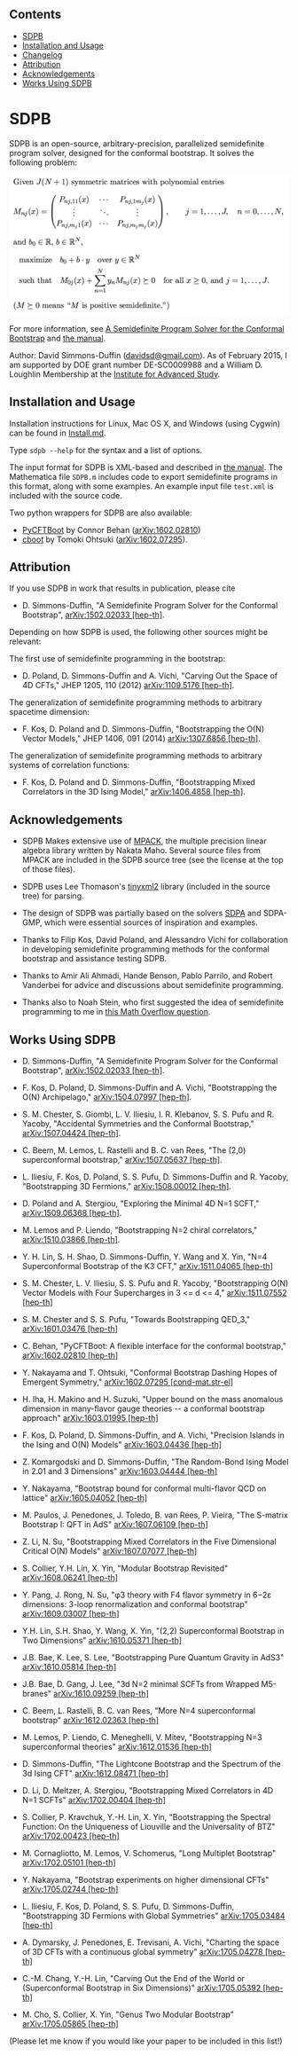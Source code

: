 ## Contents

* [SDPB](#sdpb)
* [Installation and Usage](#installation-and-usage)
* [Changelog](#changelog)
* [Attribution](#attribution)
* [Acknowledgements](#acknowledgements)
* [Works Using SDPB](#works-using-sdpb)

# SDPB

SDPB is an open-source, arbitrary-precision, parallelized semidefinite
program solver, designed for the conformal bootstrap. It solves the following problem:

![maximize:  b_0 + \sum_n b_n y_n over (y_1,...,y_N), such that: M_{0j}(x) + \sum_n y_n M_{nj}(x) is positive semidefinite for all x >= 0 and 1 <= j <= J, where each M_{nj}(x) is a polynomial matrix in x.](/docs/SDPB-PMP-Description.png?raw=true)

For more information, see [A Semidefinite Program Solver for the Conformal Bootstrap](http://arxiv.org/abs/1502.02033)
and [the manual](/docs/SDPB-Manual.pdf).

Author: David Simmons-Duffin (davidsd@gmail.com). As of February 2015, I am
supported by DOE grant number DE-SC0009988 and a William D. Loughlin Membership
at the [Institute for Advanced Study](http://sns.ias.edu).

## Installation and Usage

Installation instructions for Linux, Mac OS X, and Windows (using Cygwin)
 can be found in [Install.md](Install.md).

Type `sdpb --help` for the syntax and a list of options.

The input format for SDPB is XML-based and described in
[the manual](/docs/SDPB-Manual.pdf).
The Mathematica file `SDPB.m` includes code to export semidefinite
programs in this format, along with some examples. An example input
file `test.xml` is included with the source code.

Two python wrappers for SDPB are also available:

- [PyCFTBoot](https://github.com/cbehan/pycftboot) by Connor Behan ([arXiv:1602.02810](http://arxiv.org/abs/arXiv:1602.02810))
- [cboot](https://github.com/tohtsky/cboot) by Tomoki Ohtsuki ([arXiv:1602.07295](http://arxiv.org/abs/arXiv:1602.07295)).

## Attribution

If you use SDPB in work that results in publication, please cite

- D. Simmons-Duffin, "A Semidefinite Program Solver for the
  Conformal Bootstrap", [arXiv:1502.02033 \[hep-th\]](http://arxiv.org/abs/1502.02033).

Depending on how SDPB is used, the following other sources might be relevant:

The first use of semidefinite programming in the bootstrap:

- D. Poland, D. Simmons-Duffin and A. Vichi, "Carving Out the Space of
  4D CFTs," JHEP 1205, 110 (2012) [arXiv:1109.5176 \[hep-th\]](http://arxiv.org/abs/1109.5176).

The generalization of semidefinite programming methods to arbitrary
spacetime dimension:

- F. Kos, D. Poland and D. Simmons-Duffin, "Bootstrapping the O(N)
  Vector Models," JHEP 1406, 091 (2014) [arXiv:1307.6856 \[hep-th\]](http://arxiv.org/abs/1307.6856).

The generalization of semidefinite programming methods to arbitrary
systems of correlation functions:

- F. Kos, D. Poland and D. Simmons-Duffin, "Bootstrapping Mixed
  Correlators in the 3D Ising Model," [arXiv:1406.4858 \[hep-th\]](http://arxiv.org/abs/1406.4858).

## Acknowledgements

- SDPB Makes extensive use of [MPACK](http://mplapack.sourceforge.net/), the multiple precision linear algebra library written by Nakata Maho.  Several source files from MPACK are included in the SDPB source tree (see the license at the top of those files).

- SDPB uses Lee Thomason's [tinyxml2](http://www.grinninglizard.com/tinyxml2/) library (included in the source tree) for parsing.

- The design of SDPB was partially based on the solvers [SDPA](http://sdpa.sourceforge.net/) and SDPA-GMP, which were essential sources of inspiration and examples.

- Thanks to Filip Kos, David Poland, and Alessandro Vichi for collaboration in developing semidefinite programming methods for the conformal bootstrap and assistance testing SDPB.

- Thanks to Amir Ali Ahmadi, Hande Benson, Pablo Parrilo, and Robert Vanderbei for advice and discussions about semidefinite programming.

- Thanks also to Noah Stein, who first suggested the idea of semidefinite programming to me in [this Math Overflow question](http://mathoverflow.net/questions/33242/continuous-linear-programming-estimating-a-solution).

## Works Using SDPB

- D. Simmons-Duffin,
  "A Semidefinite Program Solver for the Conformal Bootstrap",
  [arXiv:1502.02033 [hep-th]](http://arxiv.org/abs/1502.02033).

- F. Kos, D. Poland, D. Simmons-Duffin and A. Vichi,
  "Bootstrapping the O(N) Archipelago,"
  [arXiv:1504.07997 [hep-th]](http://arxiv.org/abs/1504.07997).

- S. M. Chester, S. Giombi, L. V. Iliesiu, I. R. Klebanov, S. S. Pufu and R. Yacoby,
  "Accidental Symmetries and the Conformal Bootstrap,"
  [arXiv:1507.04424 [hep-th]](http://arxiv.org/abs/1507.04424).

- C. Beem, M. Lemos, L. Rastelli and B. C. van Rees,
  "The (2,0) superconformal bootstrap,"
  [arXiv:1507.05637 [hep-th]](http://arxiv.org/abs/1507.05637).

- L. Iliesiu, F. Kos, D. Poland, S. S. Pufu, D. Simmons-Duffin and R. Yacoby,
  "Bootstrapping 3D Fermions,"
  [arXiv:1508.00012 [hep-th]](http://arxiv.org/abs/1508.00012).

- D. Poland and A. Stergiou,
  "Exploring the Minimal 4D N=1 SCFT,"
  [arXiv:1509.06368 [hep-th]](http://arxiv.org/abs/1509.06368).

-  M. Lemos and P. Liendo,
  "Bootstrapping N=2 chiral correlators,"
  [arXiv:1510.03866 [hep-th]](http://arxiv.org/abs/1510.03866).

- Y. H. Lin, S. H. Shao, D. Simmons-Duffin, Y. Wang and X. Yin,
  "N=4 Superconformal Bootstrap of the K3 CFT,"
  [arXiv:1511.04065 [hep-th]](http://arxiv.org/abs/arXiv:1511.04065)

- S. M. Chester, L. V. Iliesiu, S. S. Pufu and R. Yacoby,
  "Bootstrapping O(N) Vector Models with Four Supercharges in 3 <= d <= 4,"
  [arXiv:1511.07552 [hep-th]](http://arxiv.org/abs/arXiv:1511.07552)

- S. M. Chester and S. S. Pufu,
  "Towards Bootstrapping QED_3,"
  [arXiv:1601.03476 [hep-th]](http://arxiv.org/abs/arXiv:1601.03476)

- C. Behan,
  "PyCFTBoot: A flexible interface for the conformal bootstrap,"
  [arXiv:1602.02810 [hep-th]](http://arxiv.org/abs/arXiv:1602.02810)

- Y. Nakayama and T. Ohtsuki,
  "Conformal Bootstrap Dashing Hopes of Emergent Symmetry,"
  [arXiv:1602.07295 [cond-mat.str-el]](http://arxiv.org/abs/arXiv:1602.07295)

- H. Iha, H. Makino and H. Suzuki,
  "Upper bound on the mass anomalous dimension in many-flavor gauge theories -- a conformal bootstrap approach"
  [arXiv:1603.01995 [hep-th]](http://arxiv.org/abs/1603.01995)

- F. Kos, D. Poland, D. Simmons-Duffin, and A. Vichi,
  "Precision Islands in the Ising and O(N) Models"
  [arXiv:1603.04436 [hep-th]](http://arxiv.org/abs/1603.04436)

- Z. Komargodski and D. Simmons-Duffin,
  "The Random-Bond Ising Model in 2.01 and 3 Dimensions"
  [arXiv:1603.04444 [hep-th]](http://arxiv.org/abs/1603.04444)

- Y. Nakayama,
  "Bootstrap bound for conformal multi-flavor QCD on lattice"
  [arXiv:1605.04052 [hep-th]](https://arxiv.org/abs/1605.04052)

- M. Paulos, J. Penedones, J. Toledo, B. van Rees, P. Vieira,
  "The S-matrix Bootstrap I: QFT in AdS"
  [arXiv:1607.06109 [hep-th]](http://arxiv.org/abs/1607.06109)

- Z. Li, N. Su,
  "Bootstrapping Mixed Correlators in the Five Dimensional Critical O(N) Models"
  [arXiv:1607.07077 [hep-th]](https://arxiv.org/abs/1607.07077)

- S. Collier, Y.H. Lin, X. Yin,
  "Modular Bootstrap Revisited"
  [arXiv:1608.06241 [hep-th]](https://arxiv.org/abs/1608.06241)

- Y. Pang, J. Rong, N. Su,
  "φ3  theory with F4 flavor symmetry in 6−2ε dimensions: 3-loop renormalization and conformal bootstrap"
  [arXiv:1609.03007 [hep-th]](https://arxiv.org/abs/1609.03007)

- Y.H. Lin, S.H. Shao, Y. Wang, X. Yin,
  "(2,2) Superconformal Bootstrap in Two Dimensions"
  [arXiv:1610.05371 [hep-th]](https://arxiv.org/abs/1610.05371)
  
- J.B. Bae, K. Lee, S. Lee,
  "Bootstrapping Pure Quantum Gravity in AdS3"
  [arXiv:1610.05814 [hep-th]](https://arxiv.org/abs/1610.05814)

- J.B. Bae, D. Gang, J. Lee,
  "3d N=2 minimal SCFTs from Wrapped M5-branes"
  [arXiv:1610.09259 [hep-th]](https://arxiv.org/abs/1610.09259)

- C. Beem, L. Rastelli, B. C. van Rees,
  "More N=4 superconformal bootstrap"
  [arXiv:1612.02363 [hep-th]](https://arxiv.org/abs/1612.02363)

- M. Lemos, P. Liendo, C. Meneghelli, V. Mitev,
  "Bootstrapping N=3 superconformal theories"
  [arXiv:1612.01536 [hep-th]](https://arxiv.org/abs/1612.01536)

- D. Simmons-Duffin,
  "The Lightcone Bootstrap and the Spectrum of the 3d Ising CFT"
  [arXiv:1612.08471 [hep-th]](https://arxiv.org/abs/1612.08471)

- D. Li, D. Meltzer, A. Stergiou,
  "Bootstrapping Mixed Correlators in 4D N=1 SCFTs"
  [arXiv:1702.00404 [hep-th]](https://arxiv.org/abs/1702.00404)
  
- S. Collier, P. Kravchuk, Y.-H. Lin, X. Yin,
  "Bootstrapping the Spectral Function: On the Uniqueness of Liouville and the Universality of BTZ"
  [arXiv:1702.00423 [hep-th]](https://arxiv.org/abs/1702.00423)
  
- M. Cornagliotto, M. Lemos, V. Schomerus,
  "Long Multiplet Bootstrap"
  [arXiv:1702.05101 [hep-th]](https://arxiv.org/abs/1702.05101)

- Y. Nakayama,
  "Bootstrap experiments on higher dimensional CFTs"
  [arXiv:1705.02744 [hep-th]](https://arxiv.org/abs/1705.02744)

- L. Iliesiu, F. Kos, D. Poland, S. S. Pufu, D. Simmons-Duffin,
  "Bootstrapping 3D Fermions with Global Symmetries"
  [arXiv:1705.03484 [hep-th]](https://arxiv.org/abs/1705.03484)

- A. Dymarsky, J. Penedones, E. Trevisani, A. Vichi,
  "Charting the space of 3D CFTs with a continuous global symmetry"
  [arXiv:1705.04278 [hep-th]](https://arxiv.org/abs/1705.04278)

- C.-M. Chang, Y.-H. Lin,
  "Carving Out the End of the World or (Superconformal Bootstrap in Six Dimensions)"
  [arXiv:1705.05392 [hep-th]](https://arxiv.org/abs/1705.05392)

- M. Cho, S. Collier, X. Yin,
  "Genus Two Modular Bootstrap"
  [arXiv:1705.05865 [hep-th]](https://arxiv.org/abs/1705.05865)

(Please let me know if you would like your paper to be included in this list!)
